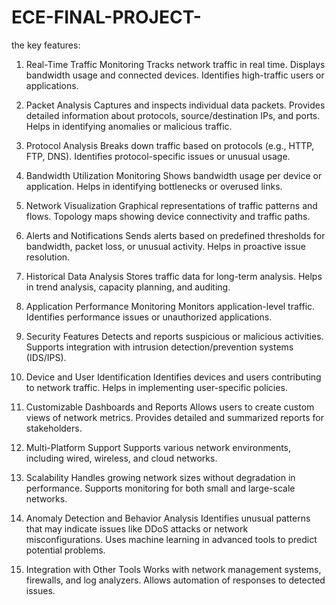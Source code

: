 # ECE-FINAL-PROJECT-

the key features:

1. Real-Time Traffic Monitoring
Tracks network traffic in real time.
Displays bandwidth usage and connected devices.
Identifies high-traffic users or applications.

2. Packet Analysis
Captures and inspects individual data packets.
Provides detailed information about protocols, source/destination IPs, and ports.
Helps in identifying anomalies or malicious traffic.

3. Protocol Analysis
Breaks down traffic based on protocols (e.g., HTTP, FTP, DNS).
Identifies protocol-specific issues or unusual usage.

4. Bandwidth Utilization Monitoring
Shows bandwidth usage per device or application.
Helps in identifying bottlenecks or overused links.

5. Network Visualization
Graphical representations of traffic patterns and flows.
Topology maps showing device connectivity and traffic paths.

6. Alerts and Notifications
Sends alerts based on predefined thresholds for bandwidth, packet loss, or unusual activity.
Helps in proactive issue resolution.

7. Historical Data Analysis
Stores traffic data for long-term analysis.
Helps in trend analysis, capacity planning, and auditing.

8. Application Performance Monitoring
Monitors application-level traffic.
Identifies performance issues or unauthorized applications.

9. Security Features
Detects and reports suspicious or malicious activities.
Supports integration with intrusion detection/prevention systems (IDS/IPS).

10. Device and User Identification
Identifies devices and users contributing to network traffic.
Helps in implementing user-specific policies.

11. Customizable Dashboards and Reports
Allows users to create custom views of network metrics.
Provides detailed and summarized reports for stakeholders.

12. Multi-Platform Support
Supports various network environments, including wired, wireless, and cloud networks.

13. Scalability
Handles growing network sizes without degradation in performance.
Supports monitoring for both small and large-scale networks.

14. Anomaly Detection and Behavior Analysis
Identifies unusual patterns that may indicate issues like DDoS attacks or network misconfigurations.
Uses machine learning in advanced tools to predict potential problems.

15. Integration with Other Tools
Works with network management systems, firewalls, and log analyzers.
Allows automation of responses to detected issues.




